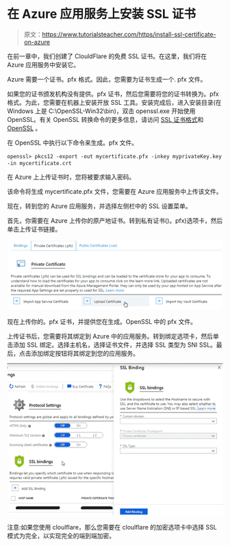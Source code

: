 # 在 Azure 应用服务上安装 SSL 证书

> 原文：<https://www.tutorialsteacher.com/https/install-ssl-certificate-on-azure>

在前一章中，我们创建了 ClouldFlare 的免费 SSL 证书。在这里，我们将在 Azure 应用服务中安装它。

Azure 需要一个证书。pfx 格式。因此，您需要为证书生成一个. pfx 文件。

如果您的证书颁发机构没有提供。pfx 证书，然后您需要将您的证书转换为。pfx 格式。为此，您需要在机器上安装开放 SSL 工具。安装完成后，进入安装目录(在 Windows 上是 C:\OpenSSL-Win32\bin)，双击 openssl.exe 开始使用 OpenSSL。有关 OpenSSL 转换命令的更多信息，请访问 [SSL 证书格式](/https/ssl-certificate-format)和 [OpenSSL](/https/openssl-certificate-convert-commands) 。

在 OpenSSL 中执行以下命令来生成。pfx 文件。

```
openssl> pkcs12 -export -out mycertificate.pfx -inkey myprivateKey.key -in mycertificate.crt
```

在 Azure 上上传证书时，您将被要求输入密码。

该命令将生成 mycertificate.pfx 文件，您需要在 Azure 应用服务中上传该文件。

现在，转到您的 Azure 应用服务，并选择左侧栏中的 SSL 设置菜单。

首先，你需要在 Azure 上传你的原产地证书。转到私有证书()。pfx)选项卡，然后单击上传证书链接。

[![](img/312dbe2cdfa3dd02493b9c2869741992.png)](../../Content/images/https/upload-cert-azure.png) 

现在上传你的。pfx 证书，并提供您在生成。OpenSSL 中的 pfx 文件。

上传证书后，您需要将其绑定到 Azure 中的应用服务。转到绑定选项卡，然后单击添加 SSL 绑定。选择主机名，选择证书文件，并选择 SSL 类型为 SNI SSL。最后，点击添加绑定按钮将其绑定到您的应用服务。

[![](img/1a3805aeaa256ae32a32dd9d5cbc82e7.png)](../../Content/images/https/bind-ssl-azure.png) 

注意:如果您使用 cloulflare，那么您需要在 cloulflare 的加密选项卡中选择 SSL 模式为完全，以实现完全的端到端加密。